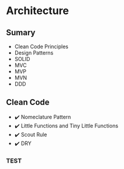 # Architecture

## Sumary
- Clean Code Principles
- Design Patterns
- SOLID
- MVC
- MVP
- MVN
- DDD

## Clean Code

- :heavy_check_mark: Nomeclature Pattern
- :heavy_check_mark: Little Functions and Tiny Little Functions
- :heavy_check_mark: Scout Rule
- :heavy_check_mark: DRY
### TEST

##